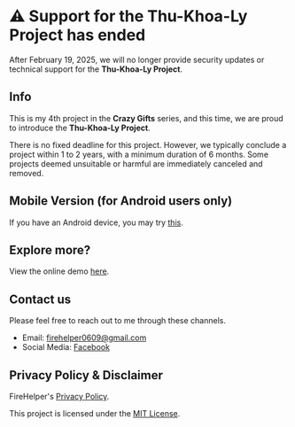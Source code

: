 # ⚠️ Support for the Thu-Khoa-Ly Project has ended

After February 19, 2025, we will no longer provide security updates or technical support for the **Thu-Khoa-Ly Project**.

## Info
This is my 4th project in the **Crazy Gifts** series, and this time, we are proud to introduce the **Thu-Khoa-Ly Project**.

There is no fixed deadline for this project. However, we typically conclude a project within 1 to 2 years, with a minimum duration of 6 months. Some projects deemed unsuitable or harmful are immediately canceled and removed.

## Mobile Version (for Android users only)
If you have an Android device, you may try [this](https://datit-026.github.io/DatIT/Blog/2025/urgift-app/urgift).

## Explore more?
View the online demo [here](https://datit-026.github.io/thu-khoa-ly/).

## Contact us
Please feel free to reach out to me through these channels.

- Email: firehelper0609@gmail.com
- Social Media: [Facebook](https://www.facebook.com/hanguyentiendat2006)

## Privacy Policy & Disclaimer
FireHelper's [Privacy Policy](https://datit-026.github.io/DatIT/support/privacy).

This project is licensed under the [MIT License](LICENSE).
